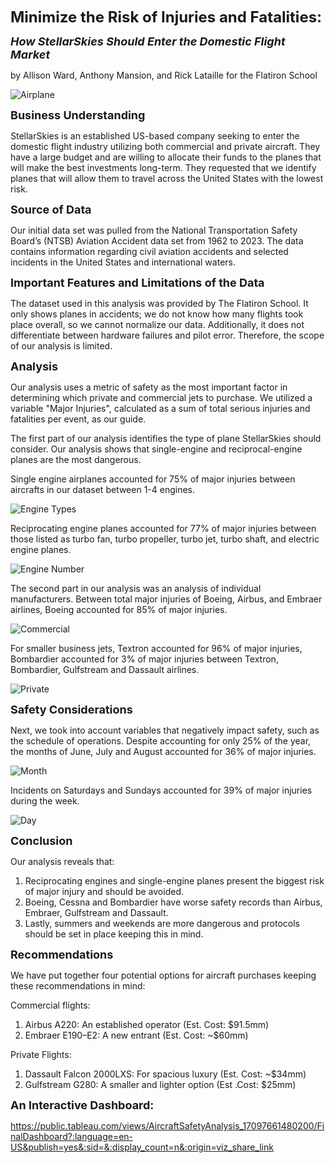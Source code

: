  <font size="+2">**Minimize the Risk of Injuries and Fatalities:** </font>

 <font size="+1">***How StellarSkies Should Enter the Domestic Flight Market*** </font>

by  Allison Ward, Anthony Mansion, and Rick Lataille for the Flatiron School

![Airplane](https://github.com/alliwar/aircraft_risk/blob/main/Aviation%20Images/unsplash_airplane.jpg?raw=true)

<font size="+1">**Business Understanding**</font>

StellarSkies is an established US-based company seeking to enter the domestic flight industry utilizing both commercial and private aircraft. They have a large budget and are willing to allocate their funds to the planes that will make the best investments long-term. They requested that we identify planes that will allow them to travel across the United States with the lowest risk.

<font size="+1">**Source of Data**</font>

Our initial data set was pulled from the National Transportation Safety Board’s (NTSB) Aviation Accident data set from 1962 to 2023. The data  contains information regarding civil aviation accidents and selected incidents in the United States and international waters.

<font size="+1">**Important Features and Limitations of the Data**</font>

The dataset used in this analysis was provided by The Flatiron School. It only shows planes in accidents; we do not know how many flights took place overall, so we cannot normalize our data. Additionally, it does not differentiate between hardware failures and pilot error.
Therefore, the scope of our analysis is limited. 

<font size="+1">**Analysis**</font>

Our analysis uses a metric of safety as the most important factor in determining which private and commercial jets to purchase. We utilized a variable "Major Injuries", calculated as a sum of total serious injuries and fatalities per event, as our guide.


The first part of our analysis identifies the type of plane StellarSkies should consider. Our analysis shows that single-engine and reciprocal-engine planes are the most dangerous.

Single engine airplanes accounted for 75% of major injuries between aircrafts in our dataset between 1-4 engines.


![Engine Types](https://github.com/alliwar/aircraft_risk/blob/main/Aviation%20Images/Screen%20Shot%202024-03-07%20at%205.19.33%20PM.png?raw=true)

Reciprocating engine planes accounted for 77% of major injuries between those listed as turbo fan, turbo propeller, turbo jet, turbo shaft, and electric engine planes.

![Engine Number](https://github.com/alliwar/aircraft_risk/blob/main/Aviation%20Images/Screen%20Shot%202024-03-07%20at%205.19.48%20PM.png?raw=true)

The second part in our analysis was an analysis of individual manufacturers.
Between total major injuries of Boeing, Airbus, and Embraer airlines, Boeing accounted for 85% of major injuries.

![Commercial](https://github.com/alliwar/aircraft_risk/blob/main/Aviation%20Images/Screen%20Shot%202024-03-07%20at%205.23.52%20PM.png?raw=true)

For smaller business jets, Textron accounted for 96% of major injuries, Bombardier accounted for 3% of major injuries between Textron, Bombardier, Gulfstream and Dassault airlines.

![Private](https://github.com/alliwar/aircraft_risk/blob/main/Aviation%20Images/Screen%20Shot%202024-03-07%20at%205.25.15%20PM.png?raw=true)

<font size="+1">**Safety Considerations**</font>

Next, we took into account variables that negatively impact safety, such as the schedule of operations.
Despite accounting for only 25% of the year, the months of June, July and August accounted for 36% of major injuries.

![Month](https://github.com/alliwar/aircraft_risk/blob/main/Aviation%20Images/Screen%20Shot%202024-03-07%20at%205.27.26%20PM.png?raw=true)

Incidents on Saturdays and Sundays accounted for 39% of major injuries during the week.

![Day](https://github.com/alliwar/aircraft_risk/blob/main/Aviation%20Images/Screen%20Shot%202024-03-07%20at%205.27.14%20PM.png?raw=true)

<font size="+1">**Conclusion**</font>

Our analysis reveals that:
1. Reciprocating engines and single-engine planes present the biggest risk of major injury and should be avoided.
2. Boeing, Cessna and Bombardier have worse safety records than Airbus, Embraer, Gulfstream and Dassault.
3. Lastly, summers and weekends are more dangerous and protocols should be set in place keeping this in mind.

<font size="+1">**Recommendations**</font>

We have put together four potential options for aircraft purchases keeping these recommendations in mind:


Commercial flights: 


1. Airbus A220: An established operator
(Est. Cost: $91.5mm)
2. Embraer E190–E2: A new entrant
(Est. Cost: ~$60mm)

Private Flights:
1. Dassault Falcon 2000LXS: For spacious luxury
(Est. Cost: ~$34mm)
2. Gulfstream G280: A smaller and lighter option (Est .Cost: $25mm)


<font size="+1">**An Interactive Dashboard:**</font>

 https://public.tableau.com/views/AircraftSafetyAnalysis_17097661480200/FinalDashboard?:language=en-US&publish=yes&:sid=&:display_count=n&:origin=viz_share_link


